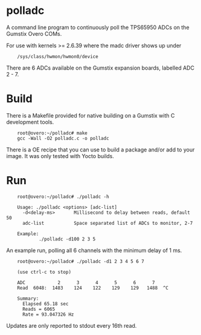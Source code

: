   polladc
=========

A command line program to continuously poll the TPS65950 ADCs on the Gumstix 
Overo COMs.

For use with kernels >= 2.6.39 where the madc driver shows up under

        /sys/class/hwmon/hwmon0/device

There are 6 ADCs available on the Gumstix expansion boards, labelled ADC 2 - 7.

  Build
=========

There is a Makefile provided for native building on a Gumstix with C development
tools.

        root@overo:~/polladc# make
        gcc -Wall -O2 polladc.c -o polladc


There is a OE recipe that you can use to build a package and/or add to your image.
It was only tested with Yocto builds.

  Run
=========

        root@overo:~/polladc# ./polladc -h

        Usage: ./polladc <options> [adc-list]
          -d<delay-ms>       Millisecond to delay between reads, default 50
          adc-list           Space separated list of ADCs to monitor, 2-7

        Example:
                ./polladc -d100 2 3 5


An example run, polling all 6 channels with the minimum delay of 1 ms.

        root@overo:~/polladc# ./polladc -d1 2 3 4 5 6 7
         
        (use ctrl-c to stop)
        
        ADC            2      3      4      5      6      7   
        Read  6048:  1483    124    122    129    129   1488  ^C
        
        Summary:
          Elapsed 65.18 sec
          Reads = 6065
          Rate = 93.047326 Hz


Updates are only reported to stdout every 16th read.

